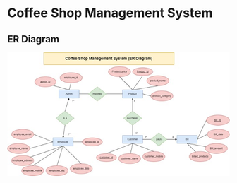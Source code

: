 # Coffee Shop Management System

## ER Diagram
![ER Diagram](https://github.com/omp2020/CoffeeShopManagementSystem/blob/master/image.jpg?raw=true)
